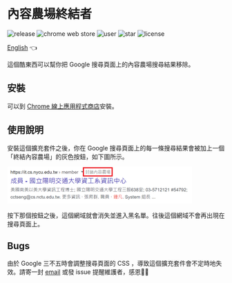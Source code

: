 # 內容農場終結者

![release](https://img.shields.io/github/v/release/wdzeng/The-Content-Farm-Terminator)
![chrome web store](https://img.shields.io/chrome-web-store/v/chhekpgdckchblnfdelceaigmlfbakgn)
![user](https://img.shields.io/chrome-web-store/users/chhekpgdckchblnfdelceaigmlfbakgn?color=gold)
![star](https://img.shields.io/github/stars/wdzeng/The-Content-Farm-Terminator)
![license](https://img.shields.io/github/license/wdzeng/The-Content-Farm-Terminator?color=red)

[English](README_en.md) 👈

這個酷東西可以幫你把 Google 搜尋頁面上的內容農場搜尋結果移除。

## 安裝

可以到 [Chrome 線上應用程式商店](https://chrome.google.com/webstore/detail/the-content-farm-terminat/chhekpgdckchblnfdelceaigmlfbakgn)安裝。

## 使用說明

安裝這個擴充套件之後，你在 Google 搜尋頁面上的每一條搜尋結果會被加上一個「終結內容農場」的灰色按鈕，如下圖所示。

<img src="res/demo.png" alt="demo">

按下那個按鈕之後，這個網域就會消失並進入黑名單。往後這個網域不會再出現在搜尋頁面上。

## Bugs

由於 Google 三不五時會調整搜尋頁面的 CSS ，導致這個擴充套件會不定時地失效。請寄一封 [email](mailto:me@hyperbola.me) 或發 issue 提醒維護者，感恩🙏🙏
